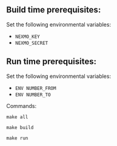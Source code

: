 
## Build time prerequisites:

Set the following environmental variables:

* `NEXMO_KEY`
* `NEXMO_SECRET`

## Run time prerequisites:

Set the following environmental variables:

* `ENV NUMBER_FROM`
* `ENV NUMBER_TO`

Commands: 

`make all`

`make build`

`make run`


